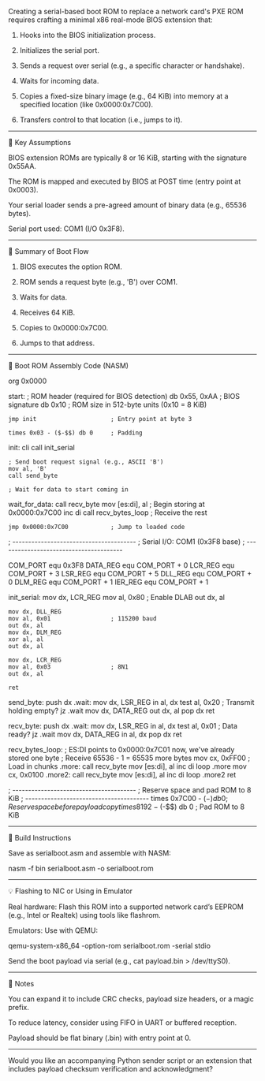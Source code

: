 Creating a serial-based boot ROM to replace a network card's PXE ROM requires crafting a minimal x86 real-mode BIOS extension that:

1. Hooks into the BIOS initialization process.


2. Initializes the serial port.


3. Sends a request over serial (e.g., a specific character or handshake).


4. Waits for incoming data.


5. Copies a fixed-size binary image (e.g., 64 KiB) into memory at a specified location (like 0x0000:0x7C00).


6. Transfers control to that location (i.e., jumps to it).




---

🧠 Key Assumptions

BIOS extension ROMs are typically 8 or 16 KiB, starting with the signature 0x55AA.

The ROM is mapped and executed by BIOS at POST time (entry point at 0x0003).

Your serial loader sends a pre-agreed amount of binary data (e.g., 65536 bytes).

Serial port used: COM1 (I/O 0x3F8).



---

🧾 Summary of Boot Flow

1. BIOS executes the option ROM.


2. ROM sends a request byte (e.g., 'B') over COM1.


3. Waits for data.


4. Receives 64 KiB.


5. Copies to 0x0000:0x7C00.


6. Jumps to that address.




---

💾 Boot ROM Assembly Code (NASM)

org 0x0000

start:
    ; ROM header (required for BIOS detection)
    db 0x55, 0xAA                ; BIOS signature
    db 0x10                      ; ROM size in 512-byte units (0x10 = 8 KiB)

    jmp init                     ; Entry point at byte 3

    times 0x03 - ($-$$) db 0     ; Padding

init:
    cli
    call init_serial

    ; Send boot request signal (e.g., ASCII 'B')
    mov al, 'B'
    call send_byte

    ; Wait for data to start coming in
wait_for_data:
    call recv_byte
    mov [es:di], al              ; Begin storing at 0x0000:0x7C00
    inc di
    call recv_bytes_loop         ; Receive the rest

    jmp 0x0000:0x7C00            ; Jump to loaded code

; ---------------------------------------
; Serial I/O: COM1 (0x3F8 base)
; ---------------------------------------

COM_PORT       equ 0x3F8
DATA_REG       equ COM_PORT + 0
LCR_REG        equ COM_PORT + 3
LSR_REG        equ COM_PORT + 5
DLL_REG        equ COM_PORT + 0
DLM_REG        equ COM_PORT + 1
IER_REG        equ COM_PORT + 1

init_serial:
    mov dx, LCR_REG
    mov al, 0x80                 ; Enable DLAB
    out dx, al

    mov dx, DLL_REG
    mov al, 0x01                 ; 115200 baud
    out dx, al
    mov dx, DLM_REG
    xor al, al
    out dx, al

    mov dx, LCR_REG
    mov al, 0x03                 ; 8N1
    out dx, al

    ret

send_byte:
    push dx
.wait:
    mov dx, LSR_REG
    in al, dx
    test al, 0x20                ; Transmit holding empty?
    jz .wait
    mov dx, DATA_REG
    out dx, al
    pop dx
    ret

recv_byte:
    push dx
.wait:
    mov dx, LSR_REG
    in al, dx
    test al, 0x01                ; Data ready?
    jz .wait
    mov dx, DATA_REG
    in al, dx
    pop dx
    ret

recv_bytes_loop:
    ; ES:DI points to 0x0000:0x7C01 now, we've already stored one byte
    ; Receive 65536 - 1 = 65535 more bytes
    mov cx, 0xFF00               ; Load in chunks
.more:
    call recv_byte
    mov [es:di], al
    inc di
    loop .more
    mov cx, 0x0100
.more2:
    call recv_byte
    mov [es:di], al
    inc di
    loop .more2
    ret

; ---------------------------------------
; Reserve space and pad ROM to 8 KiB
; ---------------------------------------
times 0x7C00 - ($-$$) db 0       ; Reserve space before payload copy
times 8192 - ($-$$) db 0         ; Pad ROM to 8 KiB


---

🔧 Build Instructions

Save as serialboot.asm and assemble with NASM:

nasm -f bin serialboot.asm -o serialboot.rom


---

💡 Flashing to NIC or Using in Emulator

Real hardware: Flash this ROM into a supported network card’s EEPROM (e.g., Intel or Realtek) using tools like flashrom.

Emulators: Use with QEMU:


qemu-system-x86_64 -option-rom serialboot.rom -serial stdio

Send the boot payload via serial (e.g., cat payload.bin > /dev/ttyS0).


---

📌 Notes

You can expand it to include CRC checks, payload size headers, or a magic prefix.

To reduce latency, consider using FIFO in UART or buffered reception.

Payload should be flat binary (.bin) with entry point at 0.



---

Would you like an accompanying Python sender script or an extension that includes payload checksum verification and acknowledgment?

